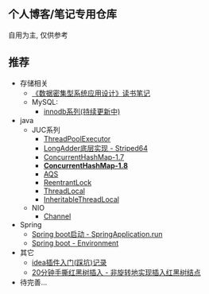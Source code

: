 ## 个人博客/笔记专用仓库
自用为主, 仅供参考


## 推荐
- 存储相关
  - [《数据密集型系统应用设计》读书笔记](https://zfzz8q2eb8.feishu.cn/docx/doxcnDlqcw2MEjz6f7Ltv7eaH3d) 
  - MySQL: 
    - [innodb系列(持续更新中)](https://zfzz8q2eb8.feishu.cn/drive/folder/Nex8fEvWNlqDYwdS4TNcjO57nnd)
- java
    - JUC系列
        - [ThreadPoolExecutor](https://zfzz8q2eb8.feishu.cn/docx/Q5DpdguvxoWRjTxQCspctwnEnWh)
        - [LongAdder底层实现 - Striped64](./basic-courses/lang/java/jdk1.8/java.util.concurrent/atomic/Striped64.md)
        - [ConcurrentHashMap-1.7](https://zfzz8q2eb8.feishu.cn/docx/DpsVdK0FgoWvIuxhVJec3k2Lnbh)
        - [**ConcurrentHashMap-1.8**](./basic-courses/lang/java/jdk1.8/java.util.concurrent/ConcurrentHashMap18.md)
        - [AQS](./basic-courses/lang/java/jdk1.8/java.util.concurrent/locks/AbstractQueuedSynchronizer-v2.0.md)
        - [ReentrantLock](./basic-courses/lang/java/jdk1.8/java.util.concurrent/locks/ReentrantLock.md)
        - [ThreadLocal](./basic-courses/lang/java/jdk1.8/java.lang/ThreadLocal.md)
        - [InheritableThreadLocal](./basic-courses/lang/java/jdk1.8/java.lang/InheritableThreadLocal.md)
    - NIO
        - [Channel](./basic-courses/lang/java/jdk1.8/java.util.nio/Channel.md)
- Spring
    - [Spring boot启动 - SpringApplication.run](./frameworks/spring/topics/spring%20boot%20启动过程/ch01%20spring%20boot启动%20-%20SpringApplication.run.md)
    - [Spring boot - Environment](./frameworks/spring/topics/spring%20boot%20启动过程/ch02%20Environment.md)
- 其它
    - [idea插件入门(踩坑)记录](./blogs/idea/idea插件入门(踩坑)记录.md)
    - [20分钟手撕红黑树插入 - 非旋转地实现插入红黑树结点](https://zfzz8q2eb8.feishu.cn/docx/Ly60d20LKo1AfMxxulxcXkJ4nFh)
- 待完善...
  
